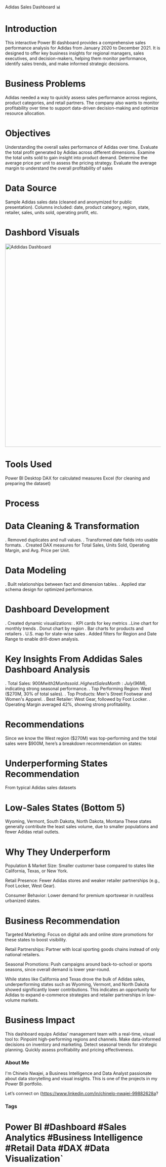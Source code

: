  Adidas Sales Dashboard 📊
 
# Introduction
This interactive Power BI dashboard provides a comprehensive sales performance analysis for Adidas from January 2020 to December 2021. It is designed to offer key business insights for regional managers, sales executives, and decision-makers, helping them monitor performance, identify sales trends, and make informed strategic decisions.


# Business Problems
Adidas needed a way to quickly assess sales performance across regions, product categories, and retail partners. The company also wants to monitor profitability over time to support data-driven decision-making and optimize resource allocation.


# Objectives
Understanding the overall sales performance of Adidas over time.
Evaluate the total profit generated by Adidas across different dimensions.
Examine the total units sold to gain insight into product demand.
Determine the average price per unit to assess the pricing strategy.
Evaluate the average margin to understand the overall profitability of sales

# Data Source
Sample Adidas sales data (cleaned and anonymized for public presentation).
Columns included: date, product category, region, state, retailer, sales, units sold, operating profit, etc.

# Dashbord Visuals


<img width="1163" height="656" alt="Addidas Dashboard" src="https://github.com/user-attachments/assets/a8909c35-8d86-4ed0-bdf5-1bc3c672d6cb" />

# Tools Used

Power BI Desktop
DAX for calculated measures
Excel (for cleaning and preparing the dataset)

# Process


# Data Cleaning & Transformation
. Removed duplicates and null values.
. Transformed date fields into usable formats.
. Created DAX measures for Total Sales, Units Sold, Operating Margin, and Avg. Price per Unit.

# Data Modeling
. Built relationships between fact and dimension tables.
. Applied star schema design for optimized performance.

# Dashboard Development
. Created dynamic visualizations:
. KPI cards for key metrics
..Line chart for monthly trends
. Donut chart by region
. Bar charts for products and retailers
. U.S. map for state-wise sales
. Added filters for Region and Date Range to enable drill-down analysis.



# Key Insights From Addidas Sales Dashboard Analysis


. Total Sales: $900M with 2M units sold.
. Highest Sales Month: July ($96M), indicating strong seasonal performance.
. Top Performing Region: West ($270M, 30% of total sales).
. Top Products: Men's Street Footwear and Women's Apparel.
. Best Retailer: West Gear, followed by Foot Locker.
. Operating Margin averaged 42%, showing strong profitability.


# Recommendations

Since we know the West region ($270M) was top-performing and the total sales were $900M, here’s a breakdown recommendation on states:

# Underperforming States Recommendation

From typical Adidas sales datasets 

# Low-Sales States (Bottom 5)

Wyoming, Vermont, South Dakota, North Dakota, Montana
These states generally contribute the least sales volume, due to smaller populations and fewer Adidas retail outlets.

# Why They Underperform

Population & Market Size: Smaller customer base compared to states like California, Texas, or New York.

Retail Presence: Fewer Adidas stores and weaker retailer partnerships (e.g., Foot Locker, West Gear).

Consumer Behavior: Lower demand for premium sportswear in rural/less urbanized states.

# Business Recommendation

Targeted Marketing: Focus on digital ads and online store promotions for these states to boost visibility.

Retail Partnerships: Partner with local sporting goods chains instead of only national retailers.

Seasonal Promotions: Push campaigns around back-to-school or sports seasons, since overall demand is lower year-round.

While states like California and Texas drove the bulk of Adidas sales, underperforming states such as Wyoming, Vermont, and North Dakota showed significantly lower contributions. This indicates an opportunity for Adidas to expand e-commerce strategies and retailer partnerships in low-volume markets.


# Business Impact

This dashboard equips Adidas’ management team with a real-time, visual tool to:
Pinpoint high-performing regions and channels.
Make data-informed decisions on inventory and marketing.
Detect seasonal trends for strategic planning.
Quickly assess profitability and pricing effectiveness.


###  About Me

I'm Chinelo Nwajei, a Business Intelligence and Data Analyst passionate about data storytelling and visual insights. This is one of the projects in my Power BI portfolio.

 Let’s connect on (https://www.linkedin.com/in/chinelo-nwajei-99882628a?


###  Tags
# Power BI  #Dashboard  #Sales Analytics  #Business Intelligence #Retail Data  #DAX #Data Visualization`

